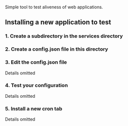 Simple tool to test aliveness of web applications.

## Installing a new application to test

### 1. Create a subdirectory in the services directory
### 2. Create a config.json file in this directory
### 3. Edit the config.json file
Details omitted
### 4. Test your configuration
Details omitted
### 5. Install a new cron tab
Details omitted
